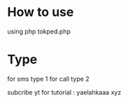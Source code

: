 # How to use
using php tokped.php

# Type
for sms type 1
for call type 2

subcribe yt for tutorial : yaelahkaaa xyz 
